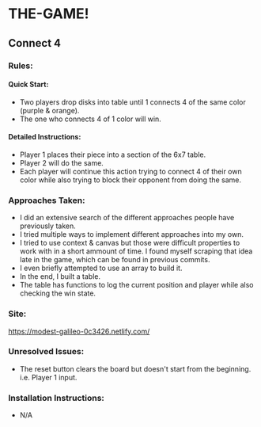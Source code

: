 # THE-GAME!
## Connect 4

### Rules:

#### Quick Start: 
* Two players drop disks into table until 1 connects 4 of the same color (purple & orange).
* The one who connects 4 of 1 color will win.  

#### Detailed Instructions: 
* Player 1 places their piece into a section of the 6x7 table.
* Player 2 will do the same. 
* Each player will continue this action trying to connect 4 of their own color while also trying to block their opponent from doing the same. 

### Approaches Taken: 
* I did an extensive search of the different approaches people have previously taken. 
* I tried multiple ways to implement different approaches into my own. 
* I tried to use context & canvas but those were difficult properties to work with in a short ammount of time. I found myself scraping that idea late in the game, which can be found in previous commits.
* I even briefly attempted to use an array to build it. 
* In the end, I built a table.
* The table has functions to log the current position and player while also checking the win state. 

### Site: 
https://modest-galileo-0c3426.netlify.com/


### Unresolved Issues:
* The reset button clears the board but doesn't start from the beginning. i.e. Player 1 input.

### Installation Instructions:
* N/A

